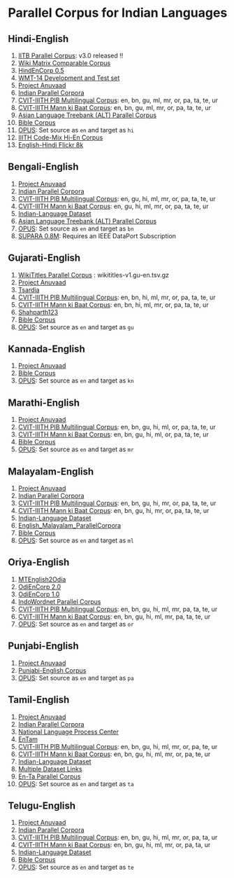 # Parallel Corpus for Indian Languages

## Hindi-English

1. [IITB Parallel Corpus](http://www.cfilt.iitb.ac.in/iitb_parallel/): v3.0 released !!
1. [Wiki Matrix Comparable Corpus](https://github.com/facebookresearch/LASER/tree/master/tasks/WikiMatrix)
1. [HindEnCorp 0.5](http://ufallab.ms.mff.cuni.cz/~bojar/hindencorp/)
1. [WMT-14 Development and Test set](http://www.statmt.org/wmt14/translation-task.html)
1. [Project Anuvaad](https://github.com/project-anuvaad/parallel-corpus)
1. [Indian Parallel Corpora](https://github.com/joshua-decoder/indian-parallel-corpora)
1. [CVIT-IIITH PIB Multilingual Corpus](http://preon.iiit.ac.in/~jerin/resources/datasets/pib-v0.tar): en, bn, gu, ml, mr, or, pa, ta, te, ur
1. [CVIT-IIITH Mann ki Baat Corpus](http://preon.iiit.ac.in/~jerin/resources/datasets/mkb-v0.tar): en, bn, gu, ml, mr, or, pa, ta, te, ur
1. [Asian Language Treebank (ALT) Parallel Corpus](http://www2.nict.go.jp/astrec-att/member/mutiyama/ALT/)
1. [Bible Corpus](http://christos-c.com/bible/)
1. [OPUS](http://opus.nlpl.eu/): Set source as `en` and target as `hi`
1. [IIITH Code-Mix Hi-En Corpus](https://github.com/mrinaldhar/en-hi-codemixed-corpus)
1. [English-Hindi Flickr 8k](https://github.com/madaan/PML4DC-Comparable-Data-Collection)

## Bengali-English

1. [Project Anuvaad](https://github.com/project-anuvaad/parallel-corpus)
1. [Indian Parallel Corpora](https://github.com/joshua-decoder/indian-parallel-corpora)
1. [CVIT-IIITH PIB Multilingual Corpus](http://preon.iiit.ac.in/~jerin/resources/datasets/pib-v0.tar): en, gu, hi, ml, mr, or, pa, ta, te, ur
1. [CVIT-IIITH Mann ki Baat Corpus](http://preon.iiit.ac.in/~jerin/resources/datasets/mkb-v0.tar): en, gu, hi, ml, mr, or, pa, ta, te, ur
1. [Indian-Language Dataset](https://github.com/himanshudce/Indian-Language-Dataset)
1. [Asian Language Treebank (ALT) Parallel Corpus](http://www2.nict.go.jp/astrec-att/member/mutiyama/ALT/)
1. [OPUS](http://opus.nlpl.eu/): Set source as `en` and target as `bn`
1. [SUPARA 0.8M](https://ieee-dataport.org/documents/supara08m-balanced-english-bangla-parallel-corpus): Requires an IEEE DataPort Subscription

## Gujarati-English

1. [WikiTitles Parallel Corpus](http://data.statmt.org/wikititles/v1/) : wikititles-v1.gu-en.tsv.gz	
1. [Project Anuvaad](https://github.com/project-anuvaad/parallel-corpus)
1. [Tsardia](https://github.com/shahparth123/eng_guj_parallel_corpus)
1. [CVIT-IIITH PIB Multilingual Corpus](http://preon.iiit.ac.in/~jerin/resources/datasets/pib-v0.tar): en, bn, hi, ml, mr, or, pa, ta, te, ur
1. [CVIT-IIITH Mann ki Baat Corpus](http://preon.iiit.ac.in/~jerin/resources/datasets/mkb-v0.tar): en, bn, hi, ml, mr, or, pa, ta, te, ur
1. [Shahparth123](https://github.com/shahparth123/eng_guj_parallel_corpus)
1. [Bible Corpus](http://christos-c.com/bible/)
1. [OPUS](http://opus.nlpl.eu/): Set source as `en` and target as `gu`

## Kannada-English

1. [Project Anuvaad](https://github.com/project-anuvaad/parallel-corpus)
1. [Bible Corpus](http://christos-c.com/bible/)
1. [OPUS](http://opus.nlpl.eu/): Set source as `en` and target as `kn`


## Marathi-English

1. [Project Anuvaad](https://github.com/project-anuvaad/parallel-corpus)
1. [CVIT-IIITH PIB Multilingual Corpus](http://preon.iiit.ac.in/~jerin/resources/datasets/pib-v0.tar): en, bn, gu, hi, ml, or, pa, ta, te, ur
1. [CVIT-IIITH Mann ki Baat Corpus](http://preon.iiit.ac.in/~jerin/resources/datasets/mkb-v0.tar): en, bn, gu, hi, ml, or, pa, ta, te, ur
1. [Bible Corpus](http://christos-c.com/bible/)
1. [OPUS](http://opus.nlpl.eu/): Set source as `en` and target as `mr`

## Malayalam-English

1. [Project Anuvaad](https://github.com/project-anuvaad/parallel-corpus)
1. [Indian Parallel Corpora](https://github.com/joshua-decoder/indian-parallel-corpora)
1. [CVIT-IIITH PIB Multilingual Corpus](http://preon.iiit.ac.in/~jerin/resources/datasets/pib-v0.tar): en, bn, gu, hi, mr, or, pa, ta, te, ur
1. [CVIT-IIITH Mann ki Baat Corpus](http://preon.iiit.ac.in/~jerin/resources/datasets/mkb-v0.tar): en, bn, gu, hi, mr, or, pa, ta, te, ur
1. [Indian-Language Dataset](https://github.com/himanshudce/Indian-Language-Dataset)
1. [English_Malayalam_ParallelCorpora](https://github.com/anziasharaf/English_Malayalam_ParallelCorpora)
1. [Bible Corpus](http://christos-c.com/bible/)
1. [OPUS](http://opus.nlpl.eu/): Set source as `en` and target as `ml`

## Oriya-English
1. [MTEnglish2Odia](https://github.com/OdiaWikimedia/English-Odia)
1. [OdiEnCorp 2.0](https://lindat.mff.cuni.cz/repository/xmlui/handle/11234/1-3211)
1. [OdiEnCorp 1.0](https://lindat.mff.cuni.cz/repository/xmlui/handle/11234/1-2879)
1. [IndoWordnet Parallel Corpus](https://github.com/anoopkunchukuttan/indowordnet_parallel)
1. [CVIT-IIITH PIB Multilingual Corpus](http://preon.iiit.ac.in/~jerin/resources/datasets/pib-v0.tar): en, bn, gu, hi, ml, mr, pa, ta, te, ur
1. [CVIT-IIITH Mann ki Baat Corpus](http://preon.iiit.ac.in/~jerin/resources/datasets/mkb-v0.tar): en, bn, gu, hi, ml, mr, pa, ta, te, ur
1. [OPUS](http://opus.nlpl.eu/): Set source as `en` and target as `or`

## Punjabi-English

1. [Project Anuvaad](https://github.com/project-anuvaad/parallel-corpus)
1. [Punjabi-English Corpus](https://github.com/ssokhey/english-punjabi-corpus)
1. [OPUS](http://opus.nlpl.eu/): Set source as `en` and target as `pa`

## Tamil-English

1. [Project Anuvaad](https://github.com/project-anuvaad/parallel-corpus)
1. [Indian Parallel Corpora](https://github.com/joshua-decoder/indian-parallel-corpora)
1. [National Language Process Center](https://github.com/nlpcuom/English-Tamil-Parallel-Corpus)
1. [EnTam](http://ufal.mff.cuni.cz/~ramasamy/parallel/html/)
1. [CVIT-IIITH PIB Multilingual Corpus](http://preon.iiit.ac.in/~jerin/resources/datasets/pib-v0.tar): en, bn, gu, hi, ml, mr, or, pa, te, ur
1. [CVIT-IIITH Mann ki Baat Corpus](http://preon.iiit.ac.in/~jerin/resources/datasets/mkb-v0.tar): en, bn, gu, hi, ml, mr, or, pa, te, ur
1. [Indian-Language Dataset](https://github.com/himanshudce/Indian-Language-Dataset)
1. [Multiple Dataset Links](https://github.com/praveenjune17/English_Tamil_parallel_corpus)
1. [En-Ta Parallel Corpus](https://github.com/achchuthany/En-Ta-Parallel-Corpus)
1. [OPUS](http://opus.nlpl.eu/): Set source as `en` and target as `ta`

## Telugu-English

1. [Project Anuvaad](https://github.com/project-anuvaad/parallel-corpus)
1. [Indian Parallel Corpora](https://github.com/joshua-decoder/indian-parallel-corpora)
1. [CVIT-IIITH PIB Multilingual Corpus](http://preon.iiit.ac.in/~jerin/resources/datasets/pib-v0.tar): en, bn, gu, hi, ml, mr, or, pa, ta, ur
1. [CVIT-IIITH Mann ki Baat Corpus](http://preon.iiit.ac.in/~jerin/resources/datasets/mkb-v0.tar): en, bn, gu, hi, ml, mr, or, pa, ta, ur
1. [Indian-Language Dataset](https://github.com/himanshudce/Indian-Language-Dataset)
1. [Bible Corpus](http://christos-c.com/bible/)
1. [OPUS](http://opus.nlpl.eu/): Set source as `en` and target as `te`
